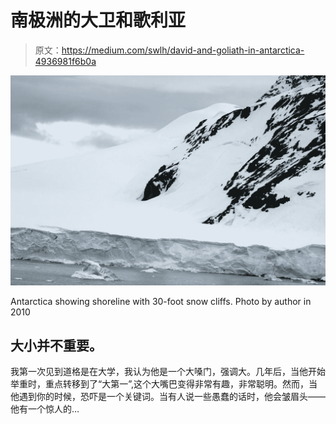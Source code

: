 # 南极洲的大卫和歌利亚

> 原文：<https://medium.com/swlh/david-and-goliath-in-antarctica-4936981f6b0a>

![](img/a4ac9e36083607fb6086dfa6874c2ea8.png)

Antarctica showing shoreline with 30-foot snow cliffs. Photo by author in 2010

## 大小并不重要。

我第一次见到道格是在大学，我认为他是一个大嗓门，强调大。几年后，当他开始举重时，重点转移到了“大第一”,这个大嘴巴变得非常有趣，非常聪明。然而，当他遇到你的时候，恐吓是一个关键词。当有人说一些愚蠢的话时，他会皱眉头——他有一个惊人的…